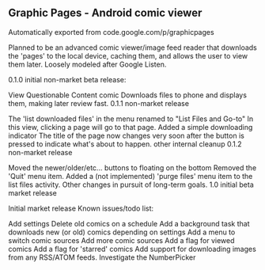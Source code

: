 Graphic Pages - Android comic viewer
------------------------------------

Automatically exported from code.google.com/p/graphicpages

Planned to be an advanced comic viewer/image feed reader that downloads the 'pages' to the local device, caching them, and allows the user to view them later. Loosely modeled after Google Listen.

0.1.0 initial non-market beta release:

View Questionable Content comic
Downloads files to phone and displays them, making later review fast.
0.1.1 non-market release

The 'list downloaded files' in the menu renamed to "List Files and Go-to"
In this view, clicking a page will go to that page.
Added a simple downloading indicator
The title of the page now changes very soon after the button is pressed to indicate what's about to happen.
other internal cleanup
0.1.2 non-market release

Moved the newer/older/etc... buttons to floating on the bottom
Removed the 'Quit' menu item.
Added a (not implemented) 'purge files' menu item to the list files activity.
Other changes in pursuit of long-term goals.
1.0 initial beta market release

Initial market release
Known issues/todo list:

Add settings
Delete old comics on a schedule
Add a background task that downloads new (or old) comics depending on settings
Add a menu to switch comic sources
Add more comic sources
Add a flag for viewed comics
Add a flag for 'starred' comics
Add support for downloading images from any RSS/ATOM feeds.
Investigate the NumberPicker
